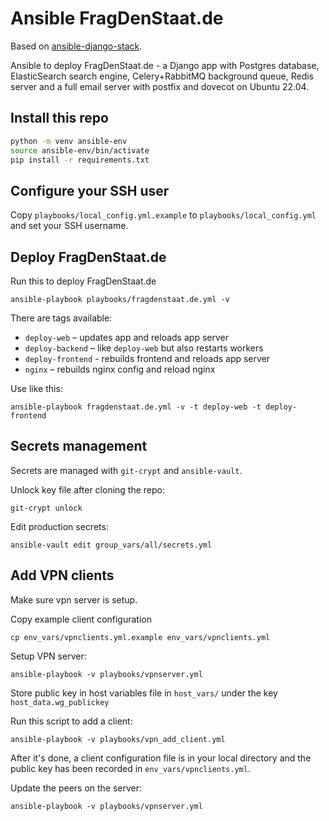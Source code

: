 # Ansible FragDenStaat.de

Based on [ansible-django-stack](https://github.com/jcalazan/ansible-django-stack).

Ansible to deploy FragDenStaat.de - a Django app with Postgres database, ElasticSearch search engine, Celery+RabbitMQ background queue, Redis server and a full email server with postfix and dovecot on Ubuntu 22.04.


## Install this repo

```bash
python -m venv ansible-env
source ansible-env/bin/activate
pip install -r requirements.txt
```

## Configure your SSH user

Copy `playbooks/local_config.yml.example` to `playbooks/local_config.yml` and set your SSH username.

## Deploy FragDenStaat.de

Run this to deploy FragDenStaat.de

    ansible-playbook playbooks/fragdenstaat.de.yml -v

There are tags available:

- `deploy-web` – updates app and reloads app server
- `deploy-backend` – like `deploy-web` but also restarts workers
- `deploy-frontend` - rebuilds frontend and reloads app server
- `nginx` – rebuilds nginx config and reload nginx

Use like this:

```
ansible-playbook fragdenstaat.de.yml -v -t deploy-web -t deploy-frontend
```

## Secrets management

Secrets are managed with `git-crypt` and `ansible-vault`.

Unlock key file after cloning the repo:

```
git-crypt unlock
```

Edit production secrets:

```
ansible-vault edit group_vars/all/secrets.yml
```

## Add VPN clients

Make sure vpn server is setup.

Copy example client configuration

```
cp env_vars/vpnclients.yml.example env_vars/vpnclients.yml
```

Setup VPN server:
```
ansible-playbook -v playbooks/vpnserver.yml
```

Store public key in host variables file in `host_vars/` under the key `host_data.wg_publickey`

Run this script to add a client:

```
ansible-playbook -v playbooks/vpn_add_client.yml
```

After it's done, a client configuration file is in your local directory and the public key has been recorded in `env_vars/vpnclients.yml`.

Update the peers on the server:

```
ansible-playbook -v playbooks/vpnserver.yml
```
